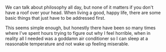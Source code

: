 We can talk about philosophy all day, but none of it matters if you don't have a roof over your head. When living a good, happy life, there are some basic things that just have to be addressed first.

This seems simple enough, but honestly there have been so many times where I've spent hours trying to figure out why I feel horrible, when in reality all I needed was a goddamn air conditioner so I can sleep at a reasonable temperature and not wake up feeling miserable.
